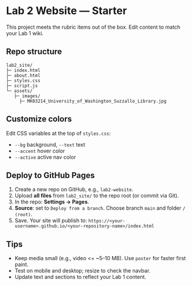 # Lab 2 Website — Starter

This project meets the rubric items out of the box. Edit content to match your Lab 1 wiki.

## Repo structure
```
lab2_site/
├─ index.html
├─ about.html
├─ styles.css
├─ script.js
└─ assets/
   ├─ images/
     ├─ MK03214_University_of_Washington_Suzzallo_Library.jpg 
```

## Customize colors
Edit CSS variables at the top of `styles.css`:
- `--bg` background, `--text` text
- `--accent` hover color
- `--active` active nav color

## Deploy to GitHub Pages
1. Create a new repo on GitHub, e.g., `lab2-website`.
2. Upload **all files** from `lab2_site/` to the repo root (or commit via Git).
3. In the repo: **Settings → Pages**.
4. **Source**: set to `Deploy from a branch`. Choose branch `main` and folder `/ (root)`.
5. Save. Your site will publish to:
   `https://<your-username>.github.io/<your-repository-name>/index.html`

## Tips
- Keep media small (e.g., video <= ~5–10 MB). Use `poster` for faster first paint.
- Test on mobile and desktop; resize to check the navbar.
- Update text and sections to reflect your Lab 1 content.

